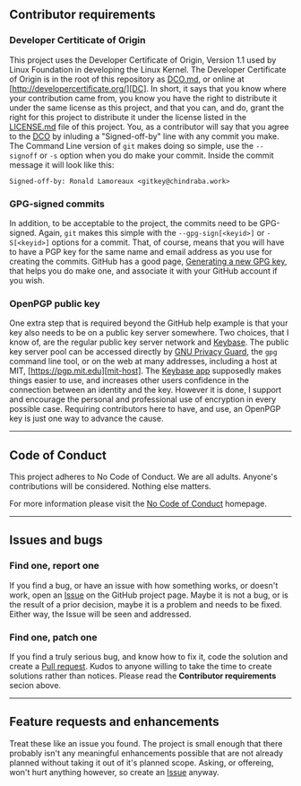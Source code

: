 ## Contributor requirements

### Developer Certiticate of Origin

This project uses the Developer Certificate of Origin, Version 1.1 used by Linux Foundation in developing the Linux Kernel. The Developer Certificate of Origin is in the root of this repository as [DCO.md][DCO], or online at [http://developercertificate.org/][DC]. In short, it says that you know where your contribution came from, you know you have the right to distribute it under the same license as this project, and that you can, and do, grant the right for this project to distribute it under the license listed in the [LICENSE.md][LMD] file of this project. You, as a contributor will say that you agree to the [DCO][DCO] by inluding a "Signed-off-by" line with any commit you make. The Command Line version of `git` makes doing so simple, use the `--signoff` or `-s` option when you do make your commit. Inside the commit message it will look like this:

    Signed-off-by: Ronald Lamoreaux <gitkey@chindraba.work>

### GPG-signed commits

In addition, to be acceptable to the project, the commits need to be GPG-signed. Again, `git` makes this simple with the `--gpg-sign[<keyid>]` or `-S[<keyid>]` options for a commit. That, of course, means that you will have to have a PGP key for the same name and email address as you use for creating the commits. GitHub has a good page, [Generating a new GPG key][GPG-help], that helps you do make one, and associate it with your GitHub account if you wish.

### OpenPGP public key

One extra step that is required beyond the GitHub help example is that your key also needs to be on a public key server somewhere. Two choices, that I know of, are the regular public key server network and [Keybase][kio]. The public key server pool can be accessed directly by [GNU Privacy Guard][gpg], the `gpg` command line tool, or on the web at many addresses, including a host at MIT, [https://pgp.mit.edu][mit-host]. The [Keybase app][app] supposedly makes things easier to use, and increases other users confidence in the connection between an identity and the key. However it is done, I support and encourage the personal and professional use of encryption in every possible case. Requiring contributors here to have, and use, an OpenPGP key is just one way to advance the cause.

---

## Code of Conduct

This project adheres to No Code of Conduct.  We are all adults.  Anyone's contributions will be considered.  Nothing else matters.

For more information please visit the [No Code of Conduct](https://github.com/domgetter/NCoC) homepage.

---

## Issues and bugs

### Find one, report one

If you find a bug, or have an issue with how something works, or doesn't work, open an [Issue][issue] on the GitHub project page. Maybe it is not a bug, or is the result of a prior decision, maybe it is a problem and needs to be fixed. Either way, the Issue will be seen and addressed.

### Find one, patch one

If you find a truly serious bug, and know how to fix it, code the solution and create a [Pull request][pull].
Kudos to anyone willing to take the time to create solutions rather than notices. Please read the __Contributor requirements__ secion above.

---

## Feature requests and enhancements

Treat these like an issue you found. The project is small enough that there probably isn't any meaningful enhancements possible that are not already planned without taking it out of it's planned scope. Asking, or offereing, won't hurt anything however, so create an [Issue][issue] anyway.


  [DC]: http://developercertificate.org/
  [DCO]: https://github.com/chindraba-work/FixVid/blob/master/DCO.md
  [LMD]: https://github.com/chindraba-work/FixVid/blob/master/LICENSE.md
  [GPG-help]: https://help.github.com/articles/generating-a-new-gpg-key/
  [GPG]: https://www.gnupg.org/
  [kio]: https://keybase.io/
  [mit-host]: https://pgp.mit.edu/
  [app]: https://keybase.io/download
  [ncoc]: https://github.com/domgetter/NCoC
  [issue]: https://github.com/chindraba-work/FixVid/issues
  [pull]: https://github.com/chindraba-work/FixVid/pulls
